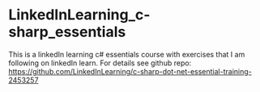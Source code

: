 # LinkedInLearning_c-sharp_essentials

This is a linkedIn learning c# essentials course with exercises that I am following on linkedIn learn. For details see github repo: https://github.com/LinkedInLearning/c-sharp-dot-net-essential-training-2453257
